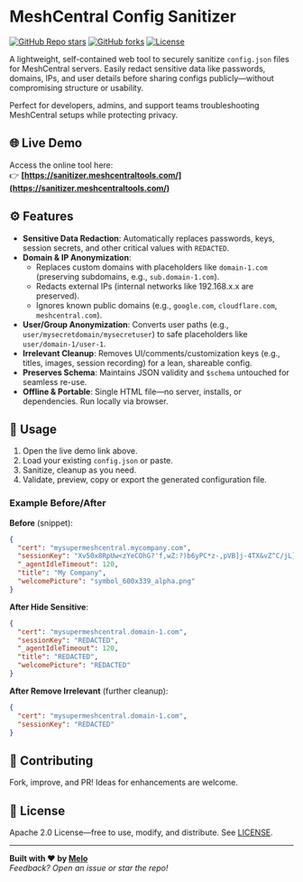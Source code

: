 # MeshCentral Config Sanitizer

[![GitHub Repo stars](https://img.shields.io/github/stars/Melo-Professional/MeshCentral-config-sanitizer?style=social)](https://github.com/Melo-Professional/MeshCentral-config-sanitizer) [![GitHub forks](https://img.shields.io/github/forks/Melo-Professional/MeshCentral-config-sanitizer)](https://github.com/Melo-Professional/MeshCentral-config-sanitizer/forks) [![License](https://img.shields.io/github/license/Melo-Professional/MeshCentral-config-sanitizer)](https://github.com/Melo-Professional/MeshCentral-config-sanitizer/blob/main/LICENSE)

A lightweight, self-contained web tool to securely sanitize `config.json` files for MeshCentral servers. Easily redact sensitive data like passwords, domains, IPs, and user details before sharing configs publicly—without compromising structure or usability.

Perfect for developers, admins, and support teams troubleshooting MeshCentral setups while protecting privacy.

## 🌐 Live Demo

Access the online tool here:  
👉 **[https://sanitizer.meshcentraltools.com/](https://sanitizer.meshcentraltools.com/)**

## ⚙️ Features

- **Sensitive Data Redaction**: Automatically replaces passwords, keys, session secrets, and other critical values with `REDACTED`.
- **Domain & IP Anonymization**: 
  - Replaces custom domains with placeholders like `domain-1.com` (preserving subdomains, e.g., `sub.domain-1.com`).
  - Redacts external IPs (internal networks like 192.168.x.x are preserved).
  - Ignores known public domains (e.g., `google.com`, `cloudflare.com`, `meshcentral.com`).
- **User/Group Anonymization**: Converts user paths (e.g., `user/mysecretdomain/mysecretuser`) to safe placeholders like `user/domain-1/user-1`.
- **Irrelevant Cleanup**: Removes UI/comments/customization keys (e.g., titles, images, session recording) for a lean, shareable config.
- **Preserves Schema**: Maintains JSON validity and `$schema` untouched for seamless re-use.
- **Offline & Portable**: Single HTML file—no server, installs, or dependencies. Run locally via browser.


## 🚀 Usage

1. Open the live demo link above.  
2. Load your existing `config.json` or paste.  
3. Sanitize, cleanup as you need.  
4. Validate, preview, copy or export the generated configuration file.

### Example Before/After
**Before** (snippet):
```json
{
  "cert": "mysupermeshcentral.mycompany.com",
  "sessionKey": "Xv50x8RpUw<zYeCOhG?'f,wZ:?)b6yPC*z-,pVB]j-4TX&vZ^C/jL}gCyK*ZL%<!",
  "_agentIdleTimeout": 120,
  "title": "My Company",
  "welcomePicture": "symbol_600x339_alpha.png"
}
```

**After Hide Sensitive**:
```json
{
  "cert": "mysupermeshcentral.domain-1.com",
  "sessionKey": "REDACTED",
  "_agentIdleTimeout": 120,
  "title": "REDACTED",
  "welcomePicture": "REDACTED"
}
```

**After Remove Irrelevant** (further cleanup):
```json
{
  "cert": "mysupermeshcentral.domain-1.com",
  "sessionKey": "REDACTED"
}
```

## 🤝 Contributing
Fork, improve, and PR! Ideas for enhancements are welcome.

## 📄 License
Apache 2.0 License—free to use, modify, and distribute. See [LICENSE](LICENSE).

---

**Built with ❤️ by [Melo](https://github.com/Melo-Professional)**  
*Feedback? Open an issue or star the repo!*
